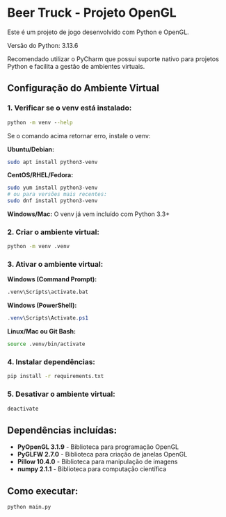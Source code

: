 # Beer Truck - Projeto OpenGL

Este é um projeto de jogo desenvolvido com Python e OpenGL.

Versão do Python: 3.13.6

Recomendado utilizar o PyCharm que possui suporte nativo para projetos Python e facilita a gestão de ambientes virtuais.

## Configuração do Ambiente Virtual

### 1. Verificar se o venv está instalado:
```cmd
python -m venv --help
```

Se o comando acima retornar erro, instale o venv:

**Ubuntu/Debian:**
```bash
sudo apt install python3-venv
```

**CentOS/RHEL/Fedora:**
```bash
sudo yum install python3-venv
# ou para versões mais recentes:
sudo dnf install python3-venv
```

**Windows/Mac:**
O venv já vem incluído com Python 3.3+

### 2. Criar o ambiente virtual:
```cmd
python -m venv .venv
```

### 3. Ativar o ambiente virtual:

**Windows (Command Prompt):**
```cmd
.venv\Scripts\activate.bat
```

**Windows (PowerShell):**
```powershell
.venv\Scripts\Activate.ps1
```

**Linux/Mac ou Git Bash:**
```bash
source .venv/bin/activate
```

### 4. Instalar dependências:
```cmd
pip install -r requirements.txt
```

### 5. Desativar o ambiente virtual:
```cmd
deactivate
```

## Dependências incluídas:
- **PyOpenGL 3.1.9** - Biblioteca para programação OpenGL
- **PyGLFW 2.7.0** - Biblioteca para criação de janelas OpenGL
- **Pillow 10.4.0** - Biblioteca para manipulação de imagens
- **numpy 2.1.1** - Biblioteca para computação científica

## Como executar:
```cmd
python main.py